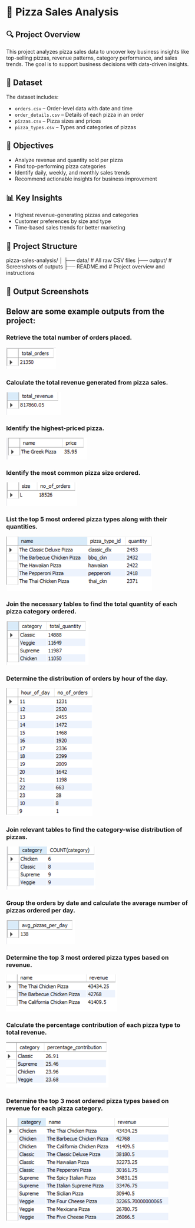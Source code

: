 # 🍕 Pizza Sales Analysis

## 🔍 Project Overview
This project analyzes pizza sales data to uncover key business insights like top-selling pizzas, revenue patterns, category performance, and sales trends. The goal is to support business decisions with data-driven insights.

## 📁 Dataset
The dataset includes:
- `orders.csv` – Order-level data with date and time
- `order_details.csv` – Details of each pizza in an order
- `pizzas.csv` – Pizza sizes and prices
- `pizza_types.csv` – Types and categories of pizzas

## 🎯 Objectives
- Analyze revenue and quantity sold per pizza
- Find top-performing pizza categories
- Identify daily, weekly, and monthly sales trends
- Recommend actionable insights for business improvement


## 📊 Key Insights
- Highest revenue-generating pizzas and categories
- Customer preferences by size and type
- Time-based sales trends for better marketing

## 📂 Project Structure

pizza-sales-analysis/
│
├── data/ # All raw CSV files
├── output/ # Screenshots of outputs
├── README.md # Project overview and instructions

## 📸 Output Screenshots
## Below are some example outputs from the project:

### Retrieve the total number of orders placed.
![Retrieve the total number of orders placed.](outputs/1.png)
### Calculate the total revenue generated from pizza sales.
![Calculate the total revenue generated from pizza sales.](outputs/2.png)
### Identify the highest-priced pizza.
![Identify the highest-priced pizza.](outputs/3.png)
### Identify the most common pizza size ordered.
![Identify the most common pizza size ordered.](outputs/4.png)
### List the top 5 most ordered pizza types along with their quantities.
![List the top 5 most ordered pizza types along with their quantities.](outputs/5.png)
### Join the necessary tables to find the total quantity of each pizza category ordered.
![Join the necessary tables to find the total quantity of each pizza category ordered.](outputs/6.png)
### Determine the distribution of orders by hour of the day.
![Determine the distribution of orders by hour of the day.](outputs/7.png)
### Join relevant tables to find the category-wise distribution of pizzas.
![Join relevant tables to find the category-wise distribution of pizzas.](outputs/8.png)
### Group the orders by date and calculate the average number of pizzas ordered per day.
![Group the orders by date and calculate the average number of pizzas ordered per day.](outputs/9.png)
### Determine the top 3 most ordered pizza types based on revenue.
![Determine the top 3 most ordered pizza types based on revenue.](outputs/10.png)
### Calculate the percentage contribution of each pizza type to total revenue.
![Calculate the percentage contribution of each pizza type to total revenue.](outputs/11.png)
### Determine the top 3 most ordered pizza types based on revenue for each pizza category.
![Determine the top 3 most ordered pizza types based on revenue for each pizza category.](outputs/13.png)



